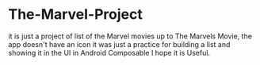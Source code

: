 # The-Marvel-Project
it is just a project of list of the Marvel movies up to The Marvels Movie, the app doesn't have an icon it was just a practice for building a list and showing it in the UI in Android Composable 
I hope it is Useful.
